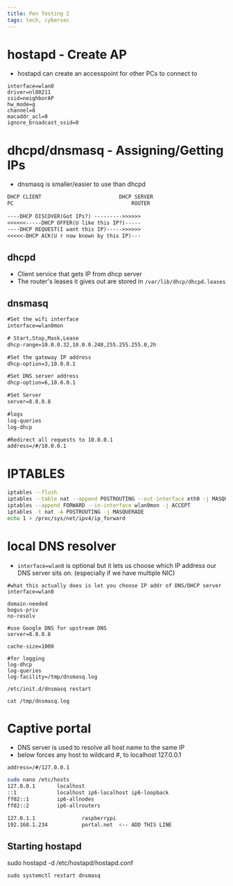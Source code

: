 ```yaml
---
title: Pen Testing 2
tags: tech, cybersec
---
```


# hostapd - Create AP

* hostapd can create an accesspoint for other PCs to connect to

```{bash filename=/etc/hostapd/hostapd.conf}
interface=wlan0
driver=nl80211
ssid=neighborAP
hw_mode=g
channel=8
macaddr_acl=0
ignore_broadcast_ssid=0
```

# dhcpd/dnsmasq - Assigning/Getting IPs


* dnsmasq is smaller/easier to use than dhcpd


```txt
DHCP CLIENT                         DHCP SERVER                    
PC                                      ROUTER
  
----DHCP DISCOVER(Got IPs?) --------->>>>>>
<<<<<<-----DHCP OFFER(U like this IP?)-----
----DHCP REQUEST(I want this IP)----->>>>>>
<<<<<-DHCP ACK(U r now known by this IP)---
```

## dhcpd

* Client service that gets IP from dhcp server
* The router's leases it gives out are stored in `/var/lib/dhcp/dhcpd.leases`



## dnsmasq

```txt
#Set the wifi interface
interface=wlan0mon

# Start,Stop,Mask,Lease
dhcp-range=10.0.0.32,10.0.0.248,255.255.255.0,2h

#Set the gateway IP address
dhcp-option=3,10.0.0.1

#Set DNS server address
dhcp-option=6,10.0.0.1

#Set Server
server=8.8.8.8

#logs
log-queries
log-dhcp

#Redirect all requests to 10.0.0.1
address=/#/10.0.0.1
```

# IPTABLES

```bash
iptables --flush
iptables --table nat --append POSTROUTING --out-interface eth0 -j MASQUERADE #tells us 
iptables --append FORWARD --in-interface wlan0mon -j ACCEPT 
iptables -t nat -A POSTROUTING -j MASQUERADE
echo 1 > /proc/sys/net/ipv4/ip_forward
```

# local DNS resolver

* `interface=wlan0` is optional but it lets us choose which IP address our DNS server sits on. (especially if we have multiple NIC)

```{bash filename="/etc/dnsmasq.conf"}
#what this actually does is let you choose IP addr of DNS/DHCP server
interface=wlan0

domain-needed 
bogus-priv
no-resolv

#use Google DNS for upstream DNS
server=8.8.8.8

cache-size=1000

#for logging
log-dhcp
log-queries
log-facility=/tmp/dnsmasq.log
```

`/etc/init.d/dnsmasq restart`  

`cat /tmp/dnsmasq.log`

# Captive portal

* DNS server is used to resolve all host name to the same IP
* below forces any host to wildcard #, to localhost 127.0.0.1

```{bash filename="/etc/dnsmasq.conf"}
address=/#/127.0.0.1
```

```bash
sudo nano /etc/hosts
127.0.0.1       localhost
::1             localhost ip6-localhost ip6-loopback
ff02::1         ip6-allnodes
ff02::2         ip6-allrouters

127.0.1.1               raspberrypi
192.168.1.234           portal.net  <-- ADD THIS LINE
```



## Starting hostapd

sudo hostapd -d /etc/hostapd/hostapd.conf

`sudo systemctl restart dnsmasq`